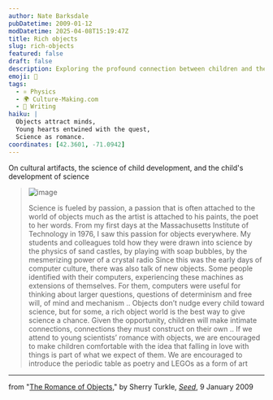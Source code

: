 ```yaml
---
author: Nate Barksdale
pubDatetime: 2009-01-12
modDatetime: 2025-04-08T15:19:47Z
title: Rich objects
slug: rich-objects
featured: false
draft: false
description: Exploring the profound connection between children and their interaction with cultural artifacts, as highlighted in Sherry Turkle's reflections on the power of objects in science education.
emoji: 🎨
tags:
  - ⚛️ Physics
  - 🌍 Culture-Making.com
  - 📝 Writing
haiku: |
  Objects attract minds,  
  Young hearts entwined with the quest,  
  Science as romance.
coordinates: [42.3601, -71.0942]
---
```


On cultural artifacts, the science of child development, and the child's development of science

> ![image](http://culture-making.com/media/OMMLegoWideARTICLE_210.jpg)
>
> Science is fueled by passion, a passion that is often attached to the world of objects much as the artist is attached to his paints, the poet to her words. From my first days at the Massachusetts Institute of Technology in 1976, I saw this passion for objects everywhere. My students and colleagues told how they were drawn into science by the physics of sand castles, by playing with soap bubbles, by the mesmerizing power of a crystal radio
> Since this was the early days of computer culture, there was also talk of new objects. Some people identified with their computers, experiencing these machines as extensions of themselves. For them, computers were useful for thinking about larger questions, questions of determinism and free will, of mind and mechanism ..
> Objects don’t nudge every child toward science, but for some, a rich object world is the best way to give science a chance. Given the opportunity, children will make intimate connections, connections they must construct on their own ..
> If we attend to young scientists’ romance with objects, we are encouraged to make children comfortable with the idea that falling in love with things is part of what we expect of them. We are encouraged to introduce the periodic table as poetry and LEGOs as a form of art

---

from "[The Romance of Objects](http://www.seedmagazine.com/news/2009/01/sherry_turkle_on_the_romance_o.php)," by Sherry Turkle, [_Seed_](http://www.seedmagazine.com/news/2009/01/sherry_turkle_on_the_romance_o.php), 9 January 2009
